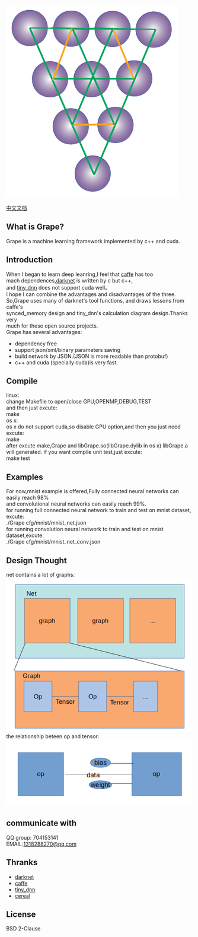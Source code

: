 ![Grape](/doc/pics/logo.png)  

[中文文档](https://blog.csdn.net/u011913612/article/details/100180166)  

## What is Grape?  
Grape is a machine learning framework implemented by c++ and cuda.  
## Introduction  
When I began to learn deep leanring,I feel that [caffe](https://github.com/BVLC/caffe) has too   
mach dependences,[darknet](https://github.com/pjreddie/darknet) is written by c but c++,  
and [tiny_dnn](https://github.com/tiny-dnn/tiny-dnn) does not support cuda well。  
I hope I can combine the advantages and disadvantages of the three.  
So,Grape uses many of darknet's tool functions, and draws lessons from caffe's  
synced_memory design and tiny_dnn's calculation diagram design.Thanks very  
much for these open source projects.  
Grape has several advantages:  

* dependency free
* support json/xml/binary parameters saving  
* build network by JSON.(JSON is more readable than protobuf)  
* c++ and cuda (specially cuda)is very fast.  

## Compile

linux:  
change Makefile to open/close GPU,OPENMP,DEBUG,TEST  
and then just excute:  
  make  
os x:  
os x do not support cuda,so disable GPU option,and then you just need excute:  
  make  
after excute make,Grape and libGrape.so(libGrape.dylib in os x) libGrape.a will generated.
if you want compile unit test,just excute:  
  make test  

## Examples  

For now,mnist example is offered,Fully connected neural networks can easily reach 98%  
and convolutional neural networks can easily reach 99%.  
for running full connected neural network to train and test on mnist dataset, excute:  
    ./Grape cfg/mnist/mnist_net.json  
for running convolution neural network to train and test on mnist dataset,excute:  
    ./Grape cfg/mnist/mnist_net_conv.json  

## Design Thought  
net contains a lot of graphs:  
![Grape](/doc/pics/net.png)  
the relationship beteen op and tensor:  
![Grape](/doc/pics/op.png)  

## communicate with  

QQ group: 704153141  
EMAIL:1318288270@qq.com  

## Thranks  
* [darknet](https://github.com/pjreddie/darknet) 
* [caffe](https://github.com/BVLC/caffe)
* [tiny_dnn](https://github.com/tiny-dnn/tiny-dnn)
* [cereal](https://github.com/USCiLab/cereal)

## License  
BSD 2-Clause  